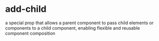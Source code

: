 # add-child
a special prop that allows a parent component to pass child elements or components to a child component, enabling flexible and reusable component composition

